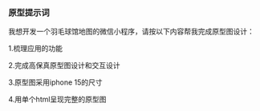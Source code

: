 ### 原型提示词

我想开发一个羽毛球馆地图的微信小程序，请按以下内容帮我完成原型图设计：

1.梳理应用的功能

2.完成高保真原型图设计和交互设计

3.原型图采用iphone 15的尺寸

4.用单个html呈现完整的原型图